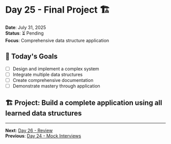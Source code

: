 # Day 25 - Final Project 🏗️
**Date**: July 31, 2025  
**Status**: ⏳ Pending  
**Focus**: Comprehensive data structure application

## 🎯 Today's Goals
- [ ] Design and implement a complex system
- [ ] Integrate multiple data structures
- [ ] Create comprehensive documentation
- [ ] Demonstrate mastery through application

## 🏗️ Project: Build a complete application using all learned data structures
---
**Next**: [Day 26 - Review](day-26-review.md)  
**Previous**: [Day 24 - Mock Interviews](day-24-mock-interviews.md)

